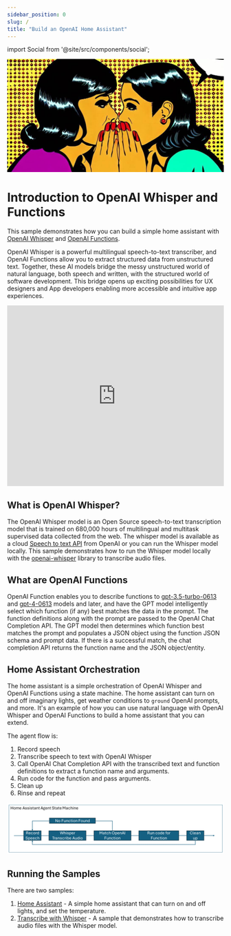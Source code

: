 ```yaml
---
sidebar_position: 0
slug: /
title: "Build an OpenAI Home Assistant"
---
```


import Social from '@site/src/components/social';

<Social
    page_url="https://gloveboxes.github.io/OpenAI-Whisper-Transcriber-Sample"
    image_url="https://gloveboxes.github.io/OpenAI-Whisper-Transcriber-Sample/assets/images/whispering-wide-66e027604c6c49af3c4a05b6144b2f40.jpeg"
    title="OpenAI Whisper Transcriber"
    description= "🏭 Get started with OpenAI Whisper Speech to Text Transcription"
    hashtags="OpenAI"
    hashtag=""
/>

![](../static/img/whispering-wide.jpeg)

# Introduction to OpenAI Whisper and Functions

This sample demonstrates how you can build a simple home assistant with [OpenAI Whisper](https://openai.com/research/whisper) and [OpenAI Functions](https://platform.openai.com/docs/guides/gpt/function-calling). 

OpenAI Whisper is a powerful multilingual speech-to-text transcriber, and OpenAI Functions allow you to extract structured data from unstructured text. Together, these AI models bridge the messy unstructured world of natural language, both speech and written, with the structured world of software development. This bridge opens up exciting possibilities for UX designers and App developers enabling more accessible and intuitive app experiences.

<iframe width="100%" height="420" src="https://www.youtube.com/embed/Io8cHdhRnYA" title="YouTube video player" frameborder="0" allow="accelerometer; autoplay; clipboard-write; encrypted-media; gyroscope; picture-in-picture; web-share" allowfullscreen></iframe>

## What is OpenAI Whisper?

The OpenAI Whisper model is an Open Source speech-to-text transcription model that is trained on 680,000 hours of multilingual and multitask supervised data collected from the web. The whisper model is available as a cloud [Speech to text API](https://platform.openai.com/docs/guides/speech-to-text) from OpenAI or you can run the Whisper model locally. This sample demonstrates how to run the Whisper model locally with the [openai-whisper](https://pypi.org/project/openai-whisper/) library to transcribe audio files.

<!-- OpenAI describes Whisper as an [encoder-decoder transformer](https://kikaben.com/transformers-encoder-decoder/), a type of neural network that can use context gleaned from input data to learn associations that can then be translated into the model's output. Quote from the [OpenAI Whisper](https://openai.com/research/whisper) webpage:

> We’ve trained and are open-sourcing a neural net called Whisper that approaches human level robustness and accuracy on English speech recognition. Whisper is an automatic speech recognition (ASR) system trained on 680,000 hours of multilingual and multitask supervised data collected from the web. We show that the use of such a large and diverse dataset leads to improved robustness to accents, background noise and technical language. Moreover, it enables transcription in multiple languages, as well as translation from those languages into English. We are open-sourcing models and inference code to serve as a foundation for building useful applications and for further research on robust speech processing. -->

## What are OpenAI Functions

OpenAI Function enables you to describe functions to [gpt-3.5-turbo-0613](https://platform.openai.com/docs/models/gpt-3-5) and [gpt-4-0613](https://platform.openai.com/docs/models/gpt-4) models and later, and have the GPT model intelligently select which function (if any) best matches the data in the prompt. The function definitions along with the prompt are passed to the OpenAI Chat Completion API. The GPT model then determines which function best matches the prompt and populates a JSON object using the function JSON schema and prompt data. If there is a successful match, the chat completion API returns the function name and the JSON object/entity.

## Home Assistant Orchestration

The home assistant is a simple orchestration of OpenAI Whisper and OpenAI Functions using a state machine. The home assistant can turn on and off imaginary lights, get weather conditions to `ground` OpenAI prompts, and more. It's an example of how you can use natural language with OpenAI Whisper and OpenAI Functions to build a home assistant that you can extend.

The agent flow is:

1. Record speech
2. Transcribe speech to text with OpenAI Whisper
3. Call OpenAI Chat Completion API with the transcribed text and function definitions to extract a function name and arguments.
4. Run code for the function and pass arguments.
5. Clean up
6. Rinse and repeat

![](media/state-machine.png)

## Running the Samples

There are two samples:

1. [Home Assistant](Assistant) - A simple home assistant that can turn on and off lights, and set the temperature.
2. [Transcribe with Whisper](Whisper-Client/Whisper-Client-Setup) - A sample that demonstrates how to transcribe audio files with the Whisper model.

<!--  ## Running OpenAI Whisper Sample

The Whisper model runs best on an NVidia GPU from WSL2 or Linux. The sample code will run on a CPU, both Intel and Apple Silicon are supported, but transcription will be slower. If you are running the model on a CPU then it's recommended to use smaller Whisper models for the transcriptions.

## Solution Architecture

The solution is divided into two parts:

1. A Whisper service, that wraps the [openai-whisper](https://pypi.org/project/openai-whisper/) library and loads the Whisper model, and exposes the model as a REST API.
2. A Whisper client, that calls the Whisper service to transcribe audio files. There are two clients:
    1. A GUI client that runs on Windows, macOS, and Linux.
    2. A Web client.

The advantage of this architecture is the model is loaded once by the Whisper service, a relatively time-consuming process, and then called multiple times by the Whisper clients.

![](media/architecture.png) -->
